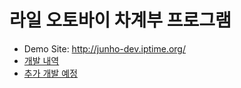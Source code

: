 # 라일 오토바이 차계부 프로그램

- Demo Site: http://junho-dev.iptime.org/
- [개발 내역](http://junho-dev.iptime.org:9000/j1u2n3h4o7/rail/post/2 "개발내역")
- [추가 개발 예정](http://junho-dev.iptime.org:9000/j1u2n3h4o7/rail/post/3 "추가 개발 예정")
